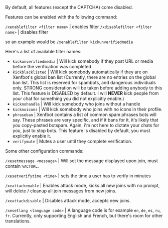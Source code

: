 
By default, all features (except the CAPTCHA) come disabled. 

Features can be enabled with the following command:

`/xenablefilter <filter name>`  | enables filter
`/xdisablefilter <filter name>`  | disables filter

so an example would be `/xenablefilter kickunverifiedmedia` 

Here's a list of available filter names: 

* `kickunverifiedmedia` | Will kick somebody if they post URL or media before the verification was completed 
* `kickblacklisted` | Will kick somebody automatically if they are on Xenfbot's global ban list (Currently, there are no entries on the global ban list. This list is reserved for spambots, and dangerous individuals only. STRONG consideration will be taken before adding anybody to this list. This feature is DISABLED by default. I will __NEVER__ kick people from your chat for something you did not explicitly enable.)
* `kicknohandle` | Will kick somebody who joins without a handle 
* `kicknoicons` | Will kick somebody who joins with no icons in their profile. 
* `phraseban` | Xenfbot contains a list of common spam phrases bots will say. These phrases are very specific, and if it bans for it, it's likely that you copy-pasted botspam. Again, i'm not here to dictate your chats for you, just to stop bots. This feature is disabled by default, you must explicitly enable it. 
* `verifymute` | Mutes a user until they complete verification. 

Some other configuration commands:

`/xesetmessage <message>` | Will set the message displayed upon join, must contain `%ACTURL`. 

`/xesetverifytime <time>` | sets the time a user has to verify in minutes 

`/xeattackenable` | Enables attack mode, kicks all new joins with no prompt, will delete / cleanup all join messages from new joins. 

`/xeattackdisable` | Disables attack mode, accepts new joins. 

`/xesetlang <language code>` | A language code is for example `en`, `de`, `es`, `ru`, `fr`. Currently, only supporting English and French, but there's room for other translations. 

